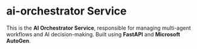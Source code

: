 # ai-orchestrator Service

This is the **AI Orchestrator Service**, responsible for managing multi-agent workflows and AI decision-making. Built using **FastAPI** and **Microsoft AutoGen**.
